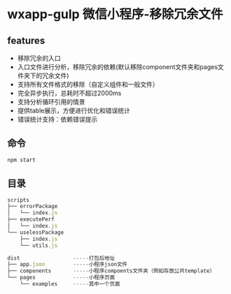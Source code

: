 # wxapp-gulp 微信小程序-移除冗余文件

## features

- 移除冗余的入口
- 入口文件进行分析，移除冗余的依赖(默认移除component文件夹和pages文件夹下的冗余文件)
- 支持所有文件格式的移除（自定义组件和一般文件）
- 完全异步执行，总耗时不超过2000ms
- 支持分析循环引用的情景
- 提供table展示，方便进行优化和错误统计
- 错误统计支持：依赖错误提示

## 命令

```js
npm start
```

## 目录

```js
scripts
├── errorPackage
│   └── index.js
├── executePerf
│   └── index.js
└── uselessPackage
    ├── index.js
    └── utils.js

dist                 -----打包后地址
├── app.json         -----小程序json文件
├── components       -----小程序compoents文件夹（例如存放公共template）
└── pages            -----小程序页面
    └── examples     -----其中一个页面
```